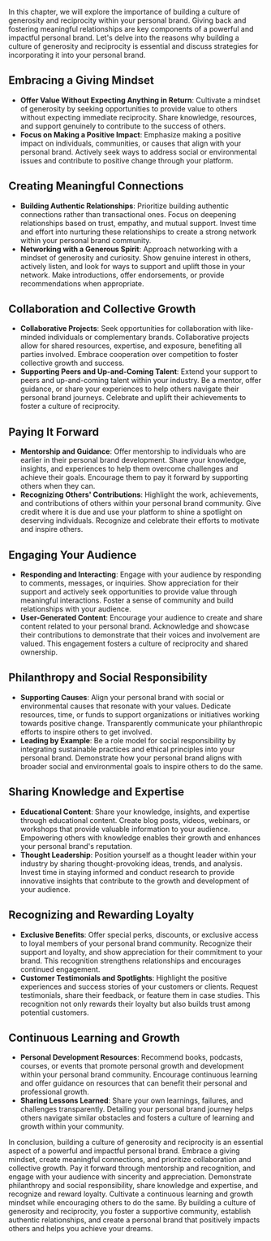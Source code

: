 
In this chapter, we will explore the importance of building a culture of generosity and reciprocity within your personal brand. Giving back and fostering meaningful relationships are key components of a powerful and impactful personal brand. Let's delve into the reasons why building a culture of generosity and reciprocity is essential and discuss strategies for incorporating it into your personal brand.

Embracing a Giving Mindset
--------------------------

* **Offer Value Without Expecting Anything in Return**: Cultivate a mindset of generosity by seeking opportunities to provide value to others without expecting immediate reciprocity. Share knowledge, resources, and support genuinely to contribute to the success of others.
* **Focus on Making a Positive Impact**: Emphasize making a positive impact on individuals, communities, or causes that align with your personal brand. Actively seek ways to address social or environmental issues and contribute to positive change through your platform.

Creating Meaningful Connections
-------------------------------

* **Building Authentic Relationships**: Prioritize building authentic connections rather than transactional ones. Focus on deepening relationships based on trust, empathy, and mutual support. Invest time and effort into nurturing these relationships to create a strong network within your personal brand community.
* **Networking with a Generous Spirit**: Approach networking with a mindset of generosity and curiosity. Show genuine interest in others, actively listen, and look for ways to support and uplift those in your network. Make introductions, offer endorsements, or provide recommendations when appropriate.

Collaboration and Collective Growth
-----------------------------------

* **Collaborative Projects**: Seek opportunities for collaboration with like-minded individuals or complementary brands. Collaborative projects allow for shared resources, expertise, and exposure, benefiting all parties involved. Embrace cooperation over competition to foster collective growth and success.
* **Supporting Peers and Up-and-Coming Talent**: Extend your support to peers and up-and-coming talent within your industry. Be a mentor, offer guidance, or share your experiences to help others navigate their personal brand journeys. Celebrate and uplift their achievements to foster a culture of reciprocity.

Paying It Forward
-----------------

* **Mentorship and Guidance**: Offer mentorship to individuals who are earlier in their personal brand development. Share your knowledge, insights, and experiences to help them overcome challenges and achieve their goals. Encourage them to pay it forward by supporting others when they can.
* **Recognizing Others' Contributions**: Highlight the work, achievements, and contributions of others within your personal brand community. Give credit where it is due and use your platform to shine a spotlight on deserving individuals. Recognize and celebrate their efforts to motivate and inspire others.

Engaging Your Audience
----------------------

* **Responding and Interacting**: Engage with your audience by responding to comments, messages, or inquiries. Show appreciation for their support and actively seek opportunities to provide value through meaningful interactions. Foster a sense of community and build relationships with your audience.
* **User-Generated Content**: Encourage your audience to create and share content related to your personal brand. Acknowledge and showcase their contributions to demonstrate that their voices and involvement are valued. This engagement fosters a culture of reciprocity and shared ownership.

Philanthropy and Social Responsibility
--------------------------------------

* **Supporting Causes**: Align your personal brand with social or environmental causes that resonate with your values. Dedicate resources, time, or funds to support organizations or initiatives working towards positive change. Transparently communicate your philanthropic efforts to inspire others to get involved.
* **Leading by Example**: Be a role model for social responsibility by integrating sustainable practices and ethical principles into your personal brand. Demonstrate how your personal brand aligns with broader social and environmental goals to inspire others to do the same.

Sharing Knowledge and Expertise
-------------------------------

* **Educational Content**: Share your knowledge, insights, and expertise through educational content. Create blog posts, videos, webinars, or workshops that provide valuable information to your audience. Empowering others with knowledge enables their growth and enhances your personal brand's reputation.
* **Thought Leadership**: Position yourself as a thought leader within your industry by sharing thought-provoking ideas, trends, and analysis. Invest time in staying informed and conduct research to provide innovative insights that contribute to the growth and development of your audience.

Recognizing and Rewarding Loyalty
---------------------------------

* **Exclusive Benefits**: Offer special perks, discounts, or exclusive access to loyal members of your personal brand community. Recognize their support and loyalty, and show appreciation for their commitment to your brand. This recognition strengthens relationships and encourages continued engagement.
* **Customer Testimonials and Spotlights**: Highlight the positive experiences and success stories of your customers or clients. Request testimonials, share their feedback, or feature them in case studies. This recognition not only rewards their loyalty but also builds trust among potential customers.

Continuous Learning and Growth
------------------------------

* **Personal Development Resources**: Recommend books, podcasts, courses, or events that promote personal growth and development within your personal brand community. Encourage continuous learning and offer guidance on resources that can benefit their personal and professional growth.
* **Sharing Lessons Learned**: Share your own learnings, failures, and challenges transparently. Detailing your personal brand journey helps others navigate similar obstacles and fosters a culture of learning and growth within your community.

In conclusion, building a culture of generosity and reciprocity is an essential aspect of a powerful and impactful personal brand. Embrace a giving mindset, create meaningful connections, and prioritize collaboration and collective growth. Pay it forward through mentorship and recognition, and engage with your audience with sincerity and appreciation. Demonstrate philanthropy and social responsibility, share knowledge and expertise, and recognize and reward loyalty. Cultivate a continuous learning and growth mindset while encouraging others to do the same. By building a culture of generosity and reciprocity, you foster a supportive community, establish authentic relationships, and create a personal brand that positively impacts others and helps you achieve your dreams.
